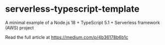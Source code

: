 # serverless-typescript-template

A minimal example of a Node.js 18 + TypeScript 5.1 + Serverless framework (AWS) project

Read the full article at https://medium.com/p/4b36178b6b1c
